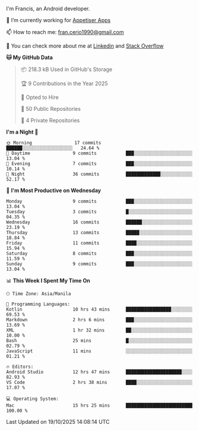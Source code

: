 
I'm Francis, an Android developer.

🔭 I’m currently working for [Appetiser Apps](http://appetiser.com.au)

📫 How to reach me: fran.cerio1990@gmail.com

👀 You can check more about me at [Linkedin](https://www.linkedin.com/in/francerio/) and [Stack Overflow](https://stackoverflow.com/users/1614267/fran-ceriu)



<!--START_SECTION:waka-->
**🐱 My GitHub Data** 

> 📦 218.3 kB Used in GitHub's Storage 
 > 
> 🏆 9 Contributions in the Year 2025
 > 
> 💼 Opted to Hire
 > 
> 📜 50 Public Repositories 
 > 
> 🔑 4 Private Repositories 
 > 
**I'm a Night 🦉** 

```text
🌞 Morning                17 commits          ██████░░░░░░░░░░░░░░░░░░░   24.64 % 
🌆 Daytime                9 commits           ███░░░░░░░░░░░░░░░░░░░░░░   13.04 % 
🌃 Evening                7 commits           ███░░░░░░░░░░░░░░░░░░░░░░   10.14 % 
🌙 Night                  36 commits          █████████████░░░░░░░░░░░░   52.17 % 
```
📅 **I'm Most Productive on Wednesday** 

```text
Monday                   9 commits           ███░░░░░░░░░░░░░░░░░░░░░░   13.04 % 
Tuesday                  3 commits           █░░░░░░░░░░░░░░░░░░░░░░░░   04.35 % 
Wednesday                16 commits          ██████░░░░░░░░░░░░░░░░░░░   23.19 % 
Thursday                 13 commits          █████░░░░░░░░░░░░░░░░░░░░   18.84 % 
Friday                   11 commits          ████░░░░░░░░░░░░░░░░░░░░░   15.94 % 
Saturday                 8 commits           ███░░░░░░░░░░░░░░░░░░░░░░   11.59 % 
Sunday                   9 commits           ███░░░░░░░░░░░░░░░░░░░░░░   13.04 % 
```


📊 **This Week I Spent My Time On** 

```text
🕑︎ Time Zone: Asia/Manila

💬 Programming Languages: 
Kotlin                   10 hrs 43 mins      █████████████████░░░░░░░░   69.53 % 
Markdown                 2 hrs 6 mins        ███░░░░░░░░░░░░░░░░░░░░░░   13.69 % 
XML                      1 hr 32 mins        ██░░░░░░░░░░░░░░░░░░░░░░░   10.00 % 
Bash                     25 mins             █░░░░░░░░░░░░░░░░░░░░░░░░   02.79 % 
JavaScript               11 mins             ░░░░░░░░░░░░░░░░░░░░░░░░░   01.21 % 

🔥 Editors: 
Android Studio           12 hrs 47 mins      █████████████████████░░░░   82.93 % 
VS Code                  2 hrs 38 mins       ████░░░░░░░░░░░░░░░░░░░░░   17.07 % 

💻 Operating System: 
Mac                      15 hrs 25 mins      █████████████████████████   100.00 % 
```


 Last Updated on 19/10/2025 14:08:14 UTC
<!--END_SECTION:waka-->

